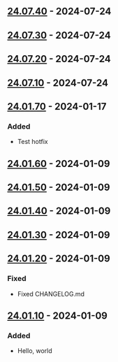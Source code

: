 ## [24.07.40] - 2024-07-24
## [24.07.30] - 2024-07-24
## [24.07.20] - 2024-07-24
## [24.07.10] - 2024-07-24
## [24.01.70] - 2024-01-17
### Added
- Test hotfix

## [24.01.60] - 2024-01-09
## [24.01.50] - 2024-01-09
## [24.01.40] - 2024-01-09
## [24.01.30] - 2024-01-09
## [24.01.20] - 2024-01-09
### Fixed
- Fixed CHANGELOG.md

## [24.01.10] - 2024-01-09
### Added
- Hello, world

[24.07.40]: https://github.com/toyozaki/flutter_release_ci_sample/compare/24.07.30...24.07.40
[24.07.30]: https://github.com/toyozaki/flutter_release_ci_sample/compare/24.07.20...24.07.30
[24.07.20]: https://github.com/toyozaki/flutter_release_ci_sample/compare/24.07.10...24.07.20
[24.07.10]: https://github.com/toyozaki/flutter_release_ci_sample/compare/24.01.70...24.07.10
[24.01.70]: https://github.com/toyozaki/flutter_release_ci_sample/compare/24.01.60...24.01.70
[24.01.60]: https://github.com/toyozaki/flutter_release_ci_sample/compare/24.01.50...24.01.60
[24.01.50]: https://github.com/toyozaki/flutter_release_ci_sample/compare/24.01.40...24.01.50
[24.01.40]: https://github.com/toyozaki/flutter_release_ci_sample/compare/24.01.30...24.01.40
[24.01.30]: https://github.com/toyozaki/flutter_release_ci_sample/compare/24.01.20...24.01.30
[24.01.20]: https://github.com/toyozaki/flutter_release_ci_sample/compare/24.01.10...24.01.20
[24.01.10]: https://github.com/toyozaki/flutter_release_ci_sample/releases/tag/24.01.10
